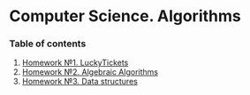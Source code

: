 # Computer Science. Algorithms  


### Table of contents

1. [Homework №1. LuckyTickets](./lucky-tickets_1/README.MD)
2. [Homework №2. Algebraic Algorithms](./algebraic-algorithms_2/README.MD)
3. [Homework №3. Data structures](./data-structures_3/README.MD)